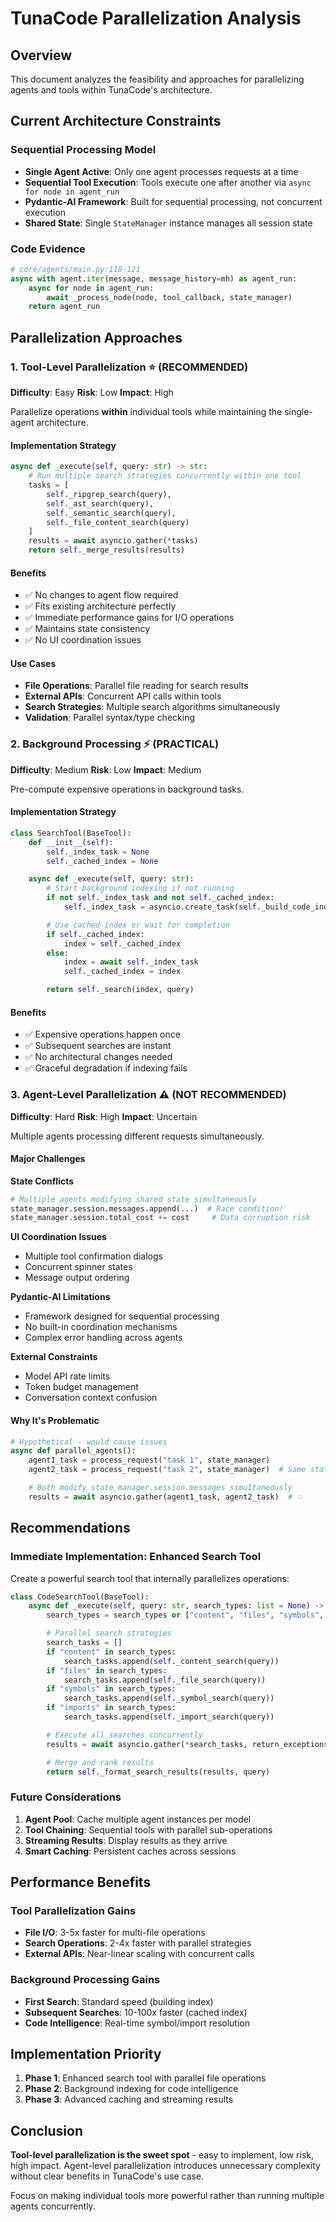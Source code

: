 # TunaCode Parallelization Analysis

## Overview

This document analyzes the feasibility and approaches for parallelizing agents and tools within TunaCode's architecture.

## Current Architecture Constraints

### Sequential Processing Model
- **Single Agent Active**: Only one agent processes requests at a time
- **Sequential Tool Execution**: Tools execute one after another via `async for node in agent_run`
- **Pydantic-AI Framework**: Built for sequential processing, not concurrent execution
- **Shared State**: Single `StateManager` instance manages all session state

### Code Evidence
```python
# core/agents/main.py:118-121
async with agent.iter(message, message_history=mh) as agent_run:
    async for node in agent_run:
        await _process_node(node, tool_callback, state_manager)
    return agent_run
```

## Parallelization Approaches

### 1. Tool-Level Parallelization ⭐ (RECOMMENDED)

**Difficulty**: Easy
**Risk**: Low
**Impact**: High

Parallelize operations **within** individual tools while maintaining the single-agent architecture.

#### Implementation Strategy
```python
async def _execute(self, query: str) -> str:
    # Run multiple search strategies concurrently within one tool
    tasks = [
        self._ripgrep_search(query),
        self._ast_search(query),
        self._semantic_search(query),
        self._file_content_search(query)
    ]
    results = await asyncio.gather(*tasks)
    return self._merge_results(results)
```

#### Benefits
- ✅ No changes to agent flow required
- ✅ Fits existing architecture perfectly
- ✅ Immediate performance gains for I/O operations
- ✅ Maintains state consistency
- ✅ No UI coordination issues

#### Use Cases
- **File Operations**: Parallel file reading for search results
- **External APIs**: Concurrent API calls within tools
- **Search Strategies**: Multiple search algorithms simultaneously
- **Validation**: Parallel syntax/type checking

### 2. Background Processing ⚡ (PRACTICAL)

**Difficulty**: Medium
**Risk**: Low
**Impact**: Medium

Pre-compute expensive operations in background tasks.

#### Implementation Strategy
```python
class SearchTool(BaseTool):
    def __init__(self):
        self._index_task = None
        self._cached_index = None

    async def _execute(self, query: str):
        # Start background indexing if not running
        if not self._index_task and not self._cached_index:
            self._index_task = asyncio.create_task(self._build_code_index())

        # Use cached index or wait for completion
        if self._cached_index:
            index = self._cached_index
        else:
            index = await self._index_task
            self._cached_index = index

        return self._search(index, query)
```

#### Benefits
- ✅ Expensive operations happen once
- ✅ Subsequent searches are instant
- ✅ No architectural changes needed
- ✅ Graceful degradation if indexing fails

### 3. Agent-Level Parallelization ⚠️ (NOT RECOMMENDED)

**Difficulty**: Hard
**Risk**: High
**Impact**: Uncertain

Multiple agents processing different requests simultaneously.

#### Major Challenges

**State Conflicts**
```python
# Multiple agents modifying shared state simultaneously
state_manager.session.messages.append(...)  # Race condition!
state_manager.session.total_cost += cost     # Data corruption risk
```

**UI Coordination Issues**
- Multiple tool confirmation dialogs
- Concurrent spinner states
- Message output ordering

**Pydantic-AI Limitations**
- Framework designed for sequential processing
- No built-in coordination mechanisms
- Complex error handling across agents

**External Constraints**
- Model API rate limits
- Token budget management
- Conversation context confusion

#### Why It's Problematic
```python
# Hypothetical - would cause issues
async def parallel_agents():
    agent1_task = process_request("task 1", state_manager)
    agent2_task = process_request("task 2", state_manager)  # Same state!

    # Both modify state_manager.session.messages simultaneously
    results = await asyncio.gather(agent1_task, agent2_task)  # 💥
```

## Recommendations

### Immediate Implementation: Enhanced Search Tool

Create a powerful search tool that internally parallelizes operations:

```python
class CodeSearchTool(BaseTool):
    async def _execute(self, query: str, search_types: list = None) -> str:
        search_types = search_types or ["content", "files", "symbols", "imports"]

        # Parallel search strategies
        search_tasks = []
        if "content" in search_types:
            search_tasks.append(self._content_search(query))
        if "files" in search_types:
            search_tasks.append(self._file_search(query))
        if "symbols" in search_types:
            search_tasks.append(self._symbol_search(query))
        if "imports" in search_types:
            search_tasks.append(self._import_search(query))

        # Execute all searches concurrently
        results = await asyncio.gather(*search_tasks, return_exceptions=True)

        # Merge and rank results
        return self._format_search_results(results, query)
```

### Future Considerations

1. **Agent Pool**: Cache multiple agent instances per model
2. **Tool Chaining**: Sequential tools with parallel sub-operations
3. **Streaming Results**: Display results as they arrive
4. **Smart Caching**: Persistent caches across sessions

## Performance Benefits

### Tool Parallelization Gains
- **File I/O**: 3-5x faster for multi-file operations
- **Search Operations**: 2-4x faster with parallel strategies
- **External APIs**: Near-linear scaling with concurrent calls

### Background Processing Gains
- **First Search**: Standard speed (building index)
- **Subsequent Searches**: 10-100x faster (cached index)
- **Code Intelligence**: Real-time symbol/import resolution

## Implementation Priority

1. **Phase 1**: Enhanced search tool with parallel file operations
2. **Phase 2**: Background indexing for code intelligence
3. **Phase 3**: Advanced caching and streaming results

## Conclusion

**Tool-level parallelization is the sweet spot** - easy to implement, low risk, high impact. Agent-level parallelization introduces unnecessary complexity without clear benefits in TunaCode's use case.

Focus on making individual tools more powerful rather than running multiple agents concurrently.
